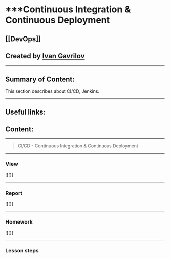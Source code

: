 # ***Continuous Integration & Continuous Deployment

## [[DevOps]]


## Created by [Ivan Gavrilov](https://github.com/ivangavrilov-viii)
---
## Summary of Content:
This section describes about CI/CD, Jenkins.


---
## Useful links:



## Content:
---
> CI/CD - Continuous Integration & Continuous Deployment


---
### View
![[]]

---
### Report
![[]]

---
### Homework
![[]]

---
### Lesson steps




